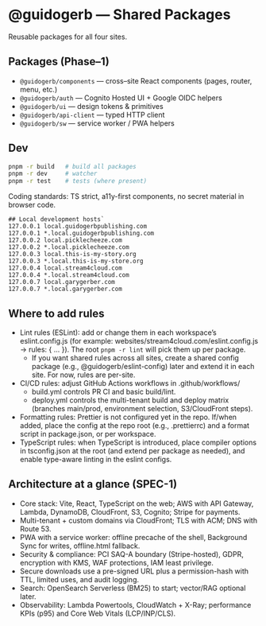# @guidogerb — Shared Packages

Reusable packages for all four sites.

## Packages (Phase–1)

- `@guidogerb/components` — cross–site React components (pages, router, menu, etc.)
- `@guidogerb/auth` — Cognito Hosted UI + Google OIDC helpers
- `@guidogerb/ui` — design tokens & primitives
- `@guidogerb/api-client` — typed HTTP client
- `@guidogerb/sw` — service worker / PWA helpers

## Dev

```bash
pnpm -r build   # build all packages
pnpm -r dev     # watcher
pnpm -r test    # tests (where present)
```

Coding standards: TS strict, a11y-first components, no secret material in browser code.

```
## Local development hosts`
127.0.0.1 local.guidogerbpublishing.com
127.0.0.1 *.local.guidogerbpublishing.com
127.0.0.2 local.picklecheeze.com
127.0.0.2 *.local.picklecheeze.com
127.0.0.3 local.this-is-my-story.org
127.0.0.3 *.local.this-is-my-store.org
127.0.0.4 local.stream4cloud.com
127.0.0.4 *.local.stream4cloud.com
127.0.0.7 local.garygerber.com
127.0.0.7 *.local.garygerber.com
```

## Where to add rules

- Lint rules (ESLint): add or change them in each workspace’s eslint.config.js (for example: websites/stream4cloud.com/eslint.config.js → rules: { ... }). The root `pnpm -r lint` will pick them up per package.
  - If you want shared rules across all sites, create a shared config package (e.g., @guidogerb/eslint-config) later and extend it in each site. For now, rules are per-site.
- CI/CD rules: adjust GitHub Actions workflows in .github/workflows/
  - build.yml controls PR CI and basic build/lint.
  - deploy.yml controls the multi-tenant build and deploy matrix (branches main/prod, environment selection, S3/CloudFront steps).
- Formatting rules: Prettier is not configured yet in the repo. If/when added, place the config at the repo root (e.g., .prettierrc) and a format script in package.json, or per workspace.
- TypeScript rules: when TypeScript is introduced, place compiler options in tsconfig.json at the root (and extend per package as needed), and enable type-aware linting in the eslint configs.

## Architecture at a glance (SPEC-1)

- Core stack: Vite, React, TypeScript on the web; AWS with API Gateway, Lambda, DynamoDB, CloudFront, S3, Cognito; Stripe for payments.
- Multi-tenant + custom domains via CloudFront; TLS with ACM; DNS with Route 53.
- PWA with a service worker: offline precache of the shell, Background Sync for writes, offline.html fallback.
- Security & compliance: PCI SAQ-A boundary (Stripe-hosted), GDPR, encryption with KMS, WAF protections, IAM least privilege.
- Secure downloads use a pre-signed URL plus a permission-hash with TTL, limited uses, and audit logging.
- Search: OpenSearch Serverless (BM25) to start; vector/RAG optional later.
- Observability: Lambda Powertools, CloudWatch + X-Ray; performance KPIs (p95) and Core Web Vitals (LCP/INP/CLS).
